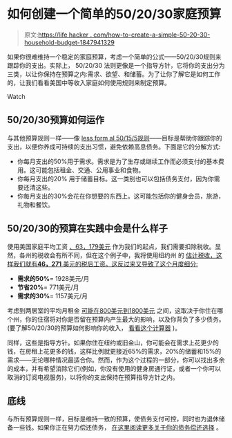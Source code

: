 # 如何创建一个简单的50/20/30家庭预算

> 原文:[https://life hacker . com/how-to-create-a-simple-50-20-30-household-budget-1847941329](https://lifehacker.com/how-to-create-a-simple-50-20-30-household-budget-1847941329)

如果你很难维持一个稳定的家庭预算，考虑一个简单的公式——50/20/30规则来跟踪你的支出。实际上， 50/20/30 法则更像是一个指导方针，它将你的支出分为三类，以让你保持在预算之内:需求、欲望、和储蓄。为了让你了解它是如何工作的，让我们看看美国中等收入家庭如何使用规则来制定预算。

Watch

## **50/20/30预算如何运作**

与其他预算规则一样——像 [less form al 50/15/5规则](https://lifehacker.com/how-to-use-the-50-15-5-rule-for-spending-and-saving-1847857344)——目标是帮助你跟踪你的支出，以便你养成可持续的支出习惯，避免依赖高息债务。下面是它的分解方式:

*   你每月支出的50%用于需求。需求是为了生存或继续工作而必须支付的基本费用。这可能包括租金、交通、公用事业和食物。
*   你每月支出的20% 用于储蓄目标。这一类别也可以包括债务支付，因为你需要还清这些。
*   你每月支出的30%会花在你想要的东西上。这可能包括你的健身会员，旅游，礼物和餐饮。

## **50/20/30的预算在实践中会是什么样子**

使用美国家庭平均工资 [、63，179美元](https://www.reuters.com/article/usa-economy-census/u-s-median-household-income-was-63179-in-2018-census-idUSL2N2600UI) 作为我们的起点，我们需要扣除税收。显然，各州的税收会有所不同，但在这个例子中，我将使用纽约州 的 [估计税收，这样我们就有**46，271** 美元的税后工资。这反过来又导致了这个月度细分:](https://smartasset.com/taxes/income-taxes#iNOGoJQWaS) 

*   **需求的50%**= 1928美元/月
*   **节省20%**= 771美元/月
*   **需求的30%**= 1157美元/月

考虑到两居室的平均月租金 [可能在800美元到1800美元](https://www.gobankingrates.com/investing/real-estate/average-cost-rent-every-state/) 之间，这取决于你住在哪个州，你的住宿将对你是否留在预算内产生最大的影响，以及你背负了多少债务。(要了解50/20/30的预算如何影响你的收入， [看看这个计算器](https://www.nerdwallet.com/article/finance/nerdwallet-budget-calculator) )。

同样，这些是指导方针。如果你住在纽约或旧金山，你可能会在需求上花更少的钱，在房租上花更多的钱，这样比例就更接近65%的需求，20%的储蓄和15%的需求——无论哪种情况最适合你。然而，作为这个过程的一部分，你可以找出多余的成本，并有希望消除它们(例如，你没有使用的健身房通行证，或者一个你可以取消的订阅电视服务)，以将你的支出保持在预算指导方针之内。

## **底线**

与所有预算规则一样，目标是维持一致的预算，使债务支付可控，同时也为退休储备一些钱。如果你正在努力偿还债务， [在这里阅读更多关于你的债务偿还选择](https://lifehacker.com/what-are-your-debt-relief-options-1845256374) 。